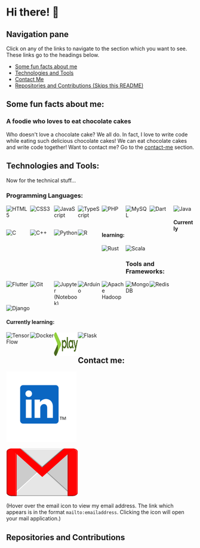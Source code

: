 # Hi there! 👋

<!--
**BurraAbhishek/BurraAbhishek** is a ✨ _special_ ✨ repository because its `README.md` (this file) appears on your GitHub profile.

Here are some ideas to get you started:

- 🔭 I’m currently working on ...
- 🌱 I’m currently learning ...
- 👯 I’m looking to collaborate on ...
- 🤔 I’m looking for help with ...
- 💬 Ask me about ...
- 📫 How to reach me: ...
- 😄 Pronouns: ...
- ⚡ Fun fact: ...
-->

## Navigation pane
Click on any of the links to navigate to the section which you want to see. These links go to the headings below.
- [Some fun facts about me](https://github.com/burraabhishek#some-fun-facts-about-me)
- [Technologies and Tools](https://github.com/burraabhishek#technologies-and-tools)
- [Contact Me](https://github.com/burraabhishek#contact-me)
- [Repositories and Contributions (Skips this README)](https://github.com/burraabhishek#repositories-and-contributions)

## Some fun facts about me:

### A foodie who loves to eat chocolate cakes

Who doesn't love a chocolate cake? We all do. In fact, I love to write code while eating such delicious chocolate cakes! We can eat chocolate cakes and write code together! Want to contact me? Go to the [contact-me](https://github.com/burraabhishek#contact-me) section.

## Technologies and Tools:

Now for the technical stuff... 
### Programming Languages:

<!-- HTML5 --><img src="https://github.com/BurraAbhishek/devicon/blob/master/icons/html5/html5-original-wordmark.svg" title="HyperText Markup Language, the standard markup language for webpages" alt="HTML5" height=64 width=64 align="left">
<!-- CSS3 --><img src="https://github.com/BurraAbhishek/devicon/blob/master/icons/css3/css3-original-wordmark.svg" title="Cascading Style Sheets, the style sheet language to design webpages" alt="CSS3" height=64 width=64 align="left">
<!-- JS --><img src="https://github.com/BurraAbhishek/devicon/blob/master/icons/javascript/javascript-original.svg" title="JavaScript, the core web-programming language" alt="JavaScript" height=64 width=64 align="left">
<!-- TS --><img src="https://github.com/BurraAbhishek/devicon/blob/master/icons/typescript/typescript-original.svg" title="TypeScript, a strict syntactical superset of Javascript used to build applications" alt="TypeScript" height=64 width=64 align="left">
<!-- PHP --><img src="https://github.com/BurraAbhishek/devicon/blob/master/icons/php/php-original.svg" title="PHP Hypertext Preprocessor, connecting a webpage to a webserver" alt="PHP" height=64 width=64 align="left">
<!-- MySQL --><img src="https://github.com/BurraAbhishek/devicon/blob/master/icons/mysql/mysql-original-wordmark.svg" title="MySQL, a Structured Query Language (Database Management)" alt="MySQL" height=64 width=64 align="left">

<!-- Dart --><img src="https://github.com/BurraAbhishek/devicon/blob/master/icons/dart/dart-original-wordmark.svg" title="Dart, an open-source, scalable programming language, with robust libraries and runtimes, for building web, server and mobile apps" alt="Dart" height=64 width=64 align="left">

<!-- C --><img src="https://github.com/BurraAbhishek/devicon/blob/master/icons/c/c-original.svg" title="The C programming language" alt="C" height=64 width=64 align="left">
<!-- C++ --><img src="https://github.com/isocpp/logos/blob/master/cpp_logo.svg" title="C++, an improvement to the C language" alt="C++" height=64 width=64 align="left">
<!-- Python --><img src="https://github.com/BurraAbhishek/devicon/blob/master/icons/python/python-original-wordmark.svg" title="The Python programming language" alt="Python" height=64 width=64 align="left">
<!-- R --><img src="https://github.com/BurraAbhishek/devicon/blob/master/icons/r/r-original.svg" title="The R programming language" alt="R" height=64 width=64 align="left">
<!-- Java --><img src="https://github.com/BurraAbhishek/devicon/blob/master/icons/java/java-original-wordmark.svg" title="The Java programming language" alt="Java" height=64 width=64>


#### Currently learning:
<!-- Rust --><img src="https://github.com/BurraAbhishek/devicon/blob/master/icons/rust/rust-plain.svg" title="The Rust programming language" alt="Rust" height=64 width=64 align="left">
<!-- Scala --><img src="https://github.com/BurraAbhishek/devicon/blob/master/icons/scala/scala-original-wordmark.svg" title="The Scala programming language" alt="Scala" height=64 width=64>

### Tools and Frameworks:

<!-- Flutter --><img src="https://github.com/BurraAbhishek/devicon/blob/master/icons/flutter/flutter-original.svg" title="Flutter, an open-source UI Software Development Kit to write apps for Android, iOS and the web" alt="Flutter" height=64 width=64 align="left">
<!-- Git --><img src="https://github.com/BurraAbhishek/devicon/blob/master/icons/git/git-original-wordmark.svg" title="Git, a free and open-source version control system" alt="Git" height=64 width=64 align="left">
<!-- Jupyter --><img src="https://github.com/BurraAbhishek/devicon/blob/master/icons/jupyter/jupyter-original-wordmark.svg" title="Jupyter (Notebook), an open-source, web-based interactive development environment to create and share live code, graphics, maps, plots and visualizations." alt="Jupyter (Notebook)" height=64 width=64 align="left">
<!-- Arduino --><img src="https://github.com/BurraAbhishek/devicon/blob/master/icons/arduino/arduino-original-wordmark.svg" title="Arduino, an open-source electronics platform based on easy-to-use hardware and software." alt="Arduino" height=64 width=64 align="left"> 
<!-- Apache Hadoop --><img src="https://hadoop.apache.org/elephant.png" title="Apache Hadoop, software framework for big data and its processing using the MapReduce Framework." alt="Apache Hadoop" height=64 width=64 align="left">
<!-- MongoDB --><img src="https://github.com/BurraAbhishek/devicon/blob/master/icons/mongodb/mongodb-original-wordmark.svg" title="MongoDB, a NoSQL document-oriented database program which uses JSON-like documents with optional schemas" alt="MongoDB" height=64 width=64 align="left">
<!-- Redis --><img src="https://github.com/BurraAbhishek/devicon/blob/master/icons/redis/redis-original-wordmark.svg" title="Redis, an in-memory data structure store, used as a database, cache and message broker" alt="Redis" height=64 width=64 align="left">
<!-- Django --><img src="https://github.com/BurraAbhishek/devicon/blob/master/icons/django/django-original.svg" title="Django, a free and open-source high-level Python web framework." alt="Django" height=64 width=64>


#### Currently learning:
<!-- TensorFlow --><img src="https://github.com/BurraAbhishek/devicon/blob/master/icons/tensorflow/tensorflow-original-wordmark.svg" title="TensorFlow, an end-to-end open source platform for machine learning." alt="TensorFlow" height=64 width=64 align="left">
<!-- Docker --><img src="https://github.com/BurraAbhishek/devicon/blob/master/icons/docker/docker-original-wordmark.svg" title="Docker, OS-level virtualization in containers." alt="Docker" height=64 width=64 align="left">
<!-- Play Framework --><img src="https://github.com/BurraAbhishek/BurraAbhishek/blob/main/icons/playframework/Play_Framework_logo.svg" title="Play Framework." alt="Play Framework" height=64 width=64 align="left">
<!-- Flask --><img src="https://github.com/BurraAbhishek/devicon/blob/master/icons/flask/flask-original-wordmark.svg" title="Flask, a free and open-source Python web microframework." alt="Flask" height=64 width=64>

<br />
<br />

## Contact me:

[<img src="https://github.com/BurraAbhishek/BurraAbhishek/blob/main/icons/profile_link/LinkedIn_TM_icon.png">](https://www.linkedin.com/in/abhishek-burra-3744b2202)

[<img src="https://github.com/BurraAbhishek/BurraAbhishek/blob/main/icons/mail_reference/mail-icon_reference.png" height=128 width=192>](mailto:burra.abhishek1@gmail.com)

(Hover over the email icon to view my email address. The link which appears is in the format `mailto:emailaddress`. Clicking the icon will open your mail application.)

## Repositories and Contributions
